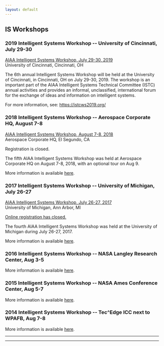 ```yaml
---
layout: default
---
```


## IS Workshops

### 2019 Intelligent Systems Workshop -- University of Cincinnati, July 29-30

<a href="https://istcws2019.org/">AIAA Intelligent Systems Workshop, July 29-30, 2019</a><br>
University of Cincinnati, Cincinnati, OH

The 6th annual Intelligent Systems Workshop will be held at the University of Cincinnati, in Cincinnati, OH on July 29-30, 2019. The workshop is an important part of the AIAA Intelligent Systems Technical Committee (ISTC) annual activities and provides an informal, unclassified, international forum for the exchange of ideas and information on intelligent systems.

For more information, see: <a href="https://istcws2019.org/">https://istcws2019.org/</a>

### 2018 Intelligent Systems Workshop -- Aerospace Corporate HQ, August 7-8

<a href="/2018_IS_Workshop.html">AIAA Intelligent Systems Workshop, August 7-8, 2018</a><br>
Aerospace Corporate HQ, El Segundo, CA

Registration is closed. <!-- a href="http://www.cvent.com/d/2gqm6s" Online registration is now open! There is a $100 registration fee that covers on-site meals and snacks for the event. -->

The fifth AIAA Intelligent Systems Workshop was held at Aerospace Corporate HQ on August 7-8, 2018, with an optional tour on Aug 9.

More information is available <a href="/2018_IS_Workshop.html">here</a>.

### 2017 Intelligent Systems Workshop -- University of Michigan, July 26-27

<a href="/2017_IS_Workshop.html">AIAA Intelligent Systems Workshop, July 26-27, 2017</a><br>
University of Michigan, Ann Arbor, MI

<u>Online registration has closed.</u> <!-- Online registration is now open! There is a $150 registration fee that covers continental breakfasts, lunches and drinks/snacks for the event. -->

The fourth AIAA Intelligent Systems Workshop was held at the University of Michigan during July 26-27, 2017.

More information is available <a href="/2017_IS_Workshop.html">here</a>.

### 2016 Intelligent Systems Workshop -- NASA Langley Research Center, Aug 3-5

More information is available <a href="/2016_IS_Workshop.html">here</a>.

### 2015 Intelligent Systems Workshop -- NASA Ames Conference Center, Aug 5-7

More information is available <a href="/2015_IS_Workshop.html">here</a>.

### 2014 Intelligent Systems Workshop -- Tec^Edge ICC next to WPAFB, Aug 7-8

More information is available <a href="/2014_IS_Workshop.html">here</a>.

* * *
* * *

<!-- --end-of-page-- -->
